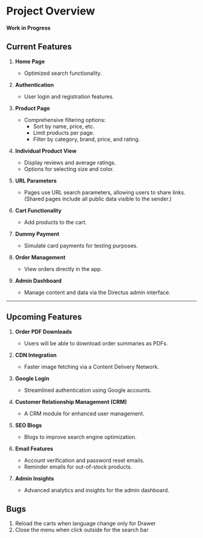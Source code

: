 # Project Overview

**Work in Progress**

## Current Features

1. **Home Page**
   - Optimized search functionality.

2. **Authentication**
   - User login and registration features.

3. **Product Page**
   - Comprehensive filtering options:
     - Sort by name, price, etc.
     - Limit products per page.
     - Filter by category, brand, price, and rating.

4. **Individual Product View**
   - Display reviews and average ratings.
   - Options for selecting size and color.

5. **URL Parameters**
   - Pages use URL search parameters, allowing users to share links.  
     (Shared pages include all public data visible to the sender.)

6. **Cart Functionality**
   - Add products to the cart.

7. **Dummy Payment**
   - Simulate card payments for testing purposes.

8. **Order Management**
   - View orders directly in the app.

9. **Admin Dashboard**
   - Manage content and data via the Directus admin interface.

---

## Upcoming Features

1. **Order PDF Downloads**
   - Users will be able to download order summaries as PDFs.

2. **CDN Integration**
   - Faster image fetching via a Content Delivery Network.

3. **Google Login**
   - Streamlined authentication using Google accounts.

4. **Customer Relationship Management (CRM)**
   - A CRM module for enhanced user management.

5. **SEO Blogs**
   - Blogs to improve search engine optimization.

6. **Email Features**
   - Account verification and password reset emails.
   - Reminder emails for out-of-stock products.

7. **Admin Insights**
   - Advanced analytics and insights for the admin dashboard.

## Bugs
1. Reload the carts when language change only for Drawer
2. Close the menu when click outside for the search bar